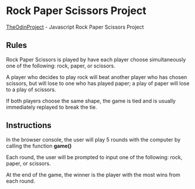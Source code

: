 #   Rock Paper Scissors Project
[TheOdinProject](https://www.theodinproject.com/paths/foundations/courses/foundations/lessons/rock-paper-scissors) - Javascript Rock Paper Scissors Project

##  Rules
Rock Paper Scissors is played by have each player choose simultaneously one of the following: rock, paper, or scissors.

A player who decides to play rock will beat another player who has chosen scissors, but will lose to one who has played paper; a play of paper will lose to a play of scissors. 

If both players choose the same shape, the game is tied and is usually immediately replayed to break the tie.

##  Instructions
In the browser console, the user will play 5 rounds with the computer by calling the function **game()**

Each round, the user will be prompted to input one of the following: rock, paper, or scissors.

At the end of the game, the winner is the player with the most wins from each round.
